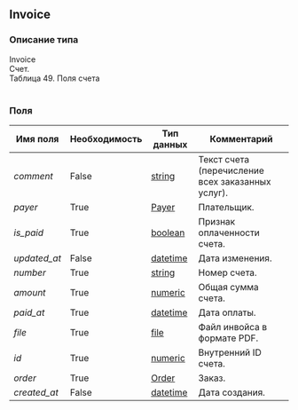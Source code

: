 
## Invoice

### Описание типа
Invoice<br/>Счет.<br/>Таблица 49. Поля счета<br/><br/>
### Поля

| Имя поля | Необходимость | Тип данных | Комментарий |
|---|---|---|---|
|*comment*|False|[string](/docs/types/string.md)|Текст счета (перечисление всех заказанных услуг).<br/>|
|*payer*|True|[Payer](/docs/types/Payer.md)|Плательщик.<br/>|
|*is_paid*|True|[boolean](/docs/types/boolean.md)|Признак оплаченности счета.<br/>|
|*updated_at*|False|[datetime](/docs/types/datetime.md)|Дата изменения.<br/>|
|*number*|True|[string](/docs/types/string.md)|Номер счета.<br/>|
|*amount*|True|[numeric](/docs/types/numeric.md)|Общая сумма счета.<br/>|
|*paid_at*|True|[datetime](/docs/types/datetime.md)|Дата оплаты.<br/>|
|*file*|True|[file](/docs/types/file.md)|Файл инвойса в формате PDF.<br/>|
|*id*|True|[numeric](/docs/types/numeric.md)|Внутренний ID счета.<br/>|
|*order*|True|[Order](/docs/types/Order.md)|Заказ.<br/>|
|*created_at*|False|[datetime](/docs/types/datetime.md)|Дата создания.<br/>|
